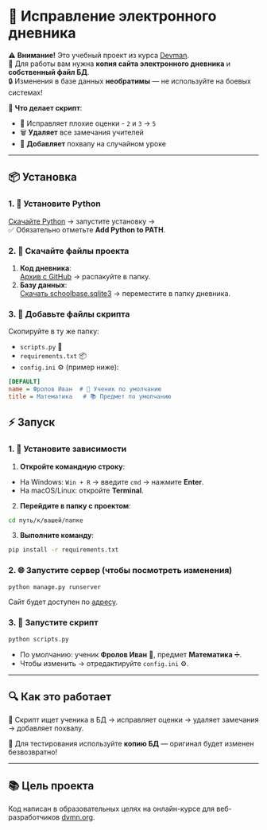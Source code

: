 # 🚀 Исправление электронного дневника

⚠️ **Внимание!** Это учебный проект из курса [Devman](https://dvmn.org).  
📌 Для работы вам нужна **копия сайта электронного дневника** и **собственный файл БД**.  
🔒 Изменения в базе данных **необратимы** — не используйте на боевых системах!

📝 **Что делает скрипт**:
- 🎯 Исправляет плохие оценки - `2` и `3` → `5`
- 🗑️ **Удаляет** все замечания учителей
- 🌟 **Добавляет** похвалу на случайном уроке

---

## 📦 **Установка**

### 1. 🐍 **Установите Python**
[Скачайте Python](https://www.python.org/downloads/) → запустите установку →  
✅ Обязательно отметьте **Add Python to PATH**.

### 2. 📂 **Скачайте файлы проекта**
1. **Код дневника**:  
   [Архив с GitHub](https://github.com/devmanorg/e-diary/tree/master) → распакуйте в папку.
2. **Базу данных**:  
   [Скачать schoolbase.sqlite3](https://dvmn.org/filer/canonical/1562234129/166/) → переместите в папку дневника.

### 3. 📄 **Добавьте файлы скрипта**
Скопируйте в ту же папку:
- `scripts.py` 🐍  
- `requirements.txt` 📦  
- `config.ini` ⚙️ (пример ниже):

```ini
[DEFAULT]
name = Фролов Иван  # 👦 Ученик по умолчанию
title = Математика   # 📚 Предмет по умолчанию
```

## ⚡ **Запуск**

### 1. 🔄 **Установите зависимости**
1. **Откройте командную строку**:
- На Windows: `Win + R` → введите `cmd` → нажмите **Enter**.
- На macOS/Linux: откройте **Terminal**.
2. **Перейдите в папку с проектом**:
```bash
cd путь/к/вашей/папке
```
3. **Выполните команду**:
```bash
pip install -r requirements.txt
```

### 2. 🌐 **Запустите сервер** (чтобы посмотреть изменения)
```bash
python manage.py runserver
```
Сайт будет доступен по [адресу](http://127.0.0.1:8000).

### 3. 🚀 Запустите скрипт
```bash
python scripts.py
```
- По умолчанию: ученик **Фролов Иван** 👦, предмет **Математика** ➗.
- Чтобы изменить → отредактируйте `config.ini` ⚙️.

---

## 🔍 **Как это работает**
🔎 Скрипт ищет ученика в БД → исправляет оценки → удаляет замечания → добавляет похвалу.

🧪 Для тестирования используйте **копию БД** — оригинал будет изменен безвозвратно!

---

## 📚 **Цель проекта**

Код написан в образовательных целях на онлайн-курсе для веб-разработчиков [dvmn.org](https://dvmn.org/).